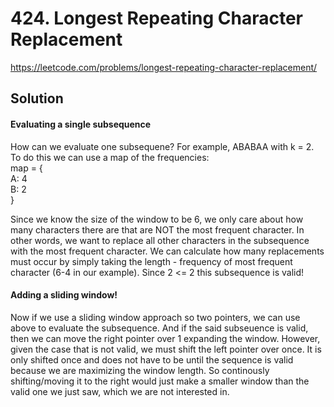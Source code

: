 # 424. Longest Repeating Character Replacement

https://leetcode.com/problems/longest-repeating-character-replacement/

## Solution

#### Evaluating a single subsequence

How can we evaluate one subsequene? For example, ABABAA with k = 2. To do this we can use a map of the frequencies:  
map = {  
A: 4  
B: 2  
}  
  
Since we know the size of the window to be 6, we only care about how many characters there are that are NOT the most frequent character. In other words, we want to replace all other characters in the subsequence with the most frequent character. We can calculate how many replacements must occur by simply taking the length - frequency of most frequent character (6-4 in our example). Since 2 <= 2 this subsequence is valid!

#### Adding a sliding window!

Now if we use a sliding window approach so two pointers, we can use above to evaluate the subsequence. And if the said subseuence is valid, then we can move the right pointer over 1 expanding the window. However, given the case that is not valid, we must shift the left pointer over once. It is only shifted once and does not have to be until the sequence is valid because we are maximizing the window length. So continously shifting/moving it to the right would just make a smaller window than the valid one we just saw, which we are not interested in.
